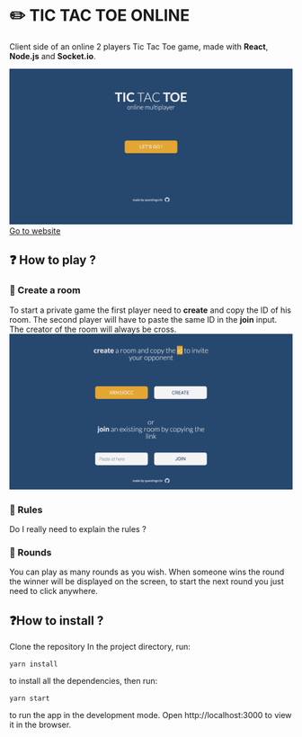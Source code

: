 # ✏️ TIC TAC TOE ONLINE

Client side of an online 2 players Tic Tac Toe game, made with **React**, **Node.js** and **Socket.io**.

[![homepage](readme-assets/home-page.png)](https://tic-tac-toe-online.netlify.app)
[Go to website](https://tic-tac-toe-online.netlify.app)

## ❓ How to play ?

### 🚪 Create a room

To start a private game the first player need to **create** and copy the ID of his room.
The second player will have to paste the same ID in the **join** input.
The creator of the room will always be cross.
![homepage](readme-assets/room-page.png)

### 📏 Rules

Do I really need to explain the rules ?

### 🥊 Rounds

You can play as many rounds as you wish.
When someone wins the round the winner will be displayed on the screen,
to start the next round you just need to click anywhere.

## ❓How to install ?

Clone the repository
In the project directory,
run:

```shell
yarn install
```

to install all the dependencies,
then run:

```shell
yarn start
```

to run the app in the development mode.
Open http://localhost:3000 to view it in the browser.
